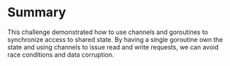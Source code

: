 # Summary

This challenge demonstrated how to use channels and goroutines to synchronize access to shared state. By having a single goroutine own the state and using channels to issue read and write requests, we can avoid race conditions and data corruption.
